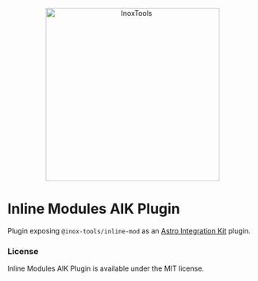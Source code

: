 <p align="center">
    <img alt="InoxTools" width="350px" src="https://github.com/Fryuni/inox-tools/blob/main/assets/shield.png?raw=true"/>
</p>

# Inline Modules AIK Plugin

Plugin exposing `@inox-tools/inline-mod` as an [Astro Integration Kit](https://astro-integration-kit.netlify.app/) plugin.

### License

Inline Modules AIK Plugin is available under the MIT license.

